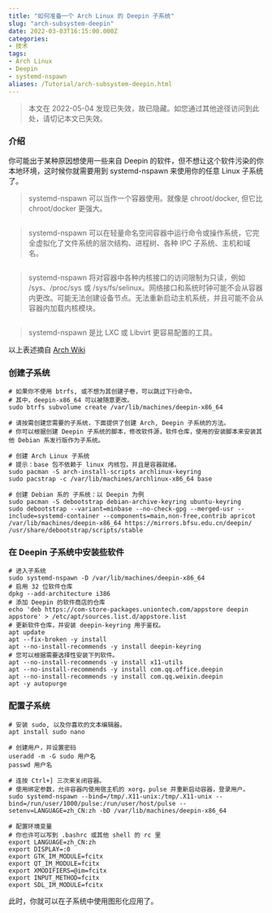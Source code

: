 ```yaml
---
title: "如何准备一个 Arch Linux 的 Deepin 子系统"
slug: "arch-subsystem-deepin"
date: 2022-03-03T16:15:00.000Z
categories:
- 技术
tags:
- Arch Linux
- Deepin
- systemd-nspawn
aliases: /Tutorial/arch-subsystem-deepin.html
---
```


> 本文在 2022-05-04 发现已失效，故已隐藏。如您通过其他途径访问到此处，请切记本文已失效。

### 介绍
  你可能出于某种原因想使用一些来自 Deepin 的软件，但不想让这个软件污染的你本地环境，这时候你就需要用到 systemd-nspawn 来使用你的任意 Linux 子系统了。

>  systemd-nspawn 可以当作一个容器使用。就像是 chroot/docker, 但它比 chroot/docker 更强大。
```
```
>  systemd-nspawn 可以在轻量命名空间容器中运行命令或操作系统，它完全虚拟化了文件系统的层次结构、进程树、各种 IPC 子系统、主机和域名。
```
```
>  systemd-nspawn 将对容器中各种内核接口的访问限制为只读，例如 /sys、/proc/sys 或 /sys/fs/selinux。网络接口和系统时钟可能不会从容器内更改。可能无法创建设备节点。无法重新启动主机系统，并且可能不会从容器内加载内核模块。
```
```
>  systemd-nspawn 是比 LXC 或 Libvirt 更容易配置的工具。

以上表述摘自 [Arch Wiki][1]

### 创建子系统
```shell
# 如果你不使用 btrfs, 或不想为其创建子卷，可以跳过下行命令。
# 其中，deepin-x86_64 可以被随意更改。
sudo btrfs subvolume create /var/lib/machines/deepin-x86_64

# 请按需创建您需要的子系统，下面提供了创建 Arch, Deepin 子系统的方法。
# 你可以根据创建 Deepin 子系统的脚本，修改软件源，软件仓库，使用的安装脚本来安装其他 Debian 系发行版作为子系统。

# 创建 Arch Linux 子系统
# 提示：base 包不依赖于 linux 内核包，并且是容器就绪。
sudo pacman -S arch-install-scripts archlinux-keyring
sudo pacstrap -c /var/lib/machines/archlinux-x86_64 base

# 创建 Debian 系的 子系统：以 Deepin 为例
sudo pacman -S debootstrap debian-archive-keyring ubuntu-keyring
sudo debootstrap --variant=minbase --no-check-gpg --merged-usr --include=systemd-container --components=main,non-free,contrib apricot /var/lib/machines/deepin-x86_64 https://mirrors.bfsu.edu.cn/deepin/ /usr/share/debootstrap/scripts/stable
```

### 在 Deepin 子系统中安装些软件
```shell
# 进入子系统
sudo systemd-nspawn -D /var/lib/machines/deepin-x86_64
# 启用 32 位软件仓库
dpkg --add-architecture i386
# 添加 Deepin 的软件商店的仓库
echo 'deb https://com-store-packages.uniontech.com/appstore deepin appstore' > /etc/apt/sources.list.d/appstore.list
# 更新软件仓库，并安装 deepin-keyring 用于鉴权。
apt update
apt --fix-broken -y install
apt --no-install-recommends -y install deepin-keyring
# 您可以根据需要选择性安装下列软件。
apt --no-install-recommends -y install x11-utils
apt --no-install-recommends -y install com.qq.office.deepin
apt --no-install-recommends -y install com.qq.weixin.deepin
apt -y autopurge
```

### 配置子系统
```shell
# 安装 sudo, 以及你喜欢的文本编辑器。
apt install sudo nano

# 创建用户，并设置密码
useradd -m -G sudo 用户名
passwd 用户名

# 连按 Ctrl+] 三次来关闭容器。
# 使用绑定参数，允许容器内使用宿主机的 xorg，pulse 并重新启动容器，登录用户。
sudo systemd-nspawn --bind=/tmp/.X11-unix:/tmp/.X11-unix --bind=/run/user/1000/pulse:/run/user/host/pulse --setenv=LANGUAGE=zh_CN:zh -bD /var/lib/machines/deepin-x86_64

# 配置环境变量
# 你也许可以写到 .bashrc 或其他 shell 的 rc 里
export LANGUAGE=zh_CN:zh
export DISPLAY=:0
export GTK_IM_MODULE=fcitx
export QT_IM_MODULE=fcitx
export XMODIFIERS=@im=fcitx
export INPUT_METHOD=fcitx
export SDL_IM_MODULE=fcitx
```
  此时，你就可以在子系统中使用图形化应用了。

  [1]: https://wiki.archlinux.org/title/Systemd-nspawn
